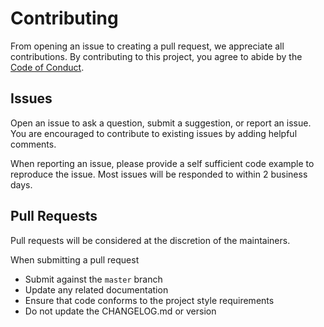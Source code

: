 # Contributing

From opening an issue to creating a pull request, we appreciate all contributions. By contributing to this project, you agree to abide by the [Code of Conduct](CODE_OF_CONDUCT.md).

## Issues

Open an issue to ask a question, submit a suggestion, or report an issue. You are encouraged to contribute to existing issues by adding helpful comments.

When reporting an issue, please provide a self sufficient code example to reproduce the issue. Most issues will be responded to within 2 business days.

## Pull Requests

Pull requests will be considered at the discretion of the maintainers.

When submitting a pull request

* Submit against the `master` branch
* Update any related documentation
* Ensure that code conforms to the project style requirements
* Do not update the CHANGELOG.md or version
